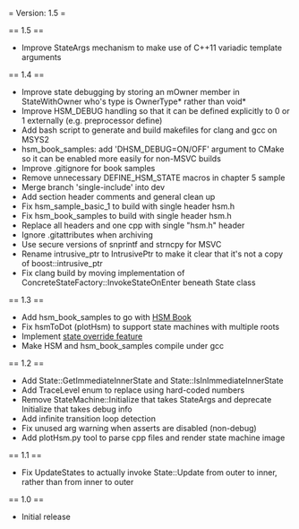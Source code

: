 = Version: 1.5 =

== 1.5 ==
- Improve StateArgs mechanism to make use of C++11 variadic template arguments

== 1.4 ==
- Improve state debugging by storing an mOwner member in StateWithOwner who's type is OwnerType* rather than void*
- Improve HSM_DEBUG handling so that it can be defined explicitly to 0 or 1 externally (e.g. preprocessor define)
- Add bash script to generate and build makefiles for clang and gcc on MSYS2
- hsm_book_samples: add 'DHSM_DEBUG=ON/OFF' argument to CMake so it can be enabled more easily for non-MSVC builds
- Improve .gitignore for book samples
- Remove unnecessary DEFINE_HSM_STATE macros in chapter 5 sample
- Merge branch 'single-include' into dev
- Add section header comments and general clean up
- Fix hsm_sample_basic_1 to build with single header hsm.h
- Fix hsm_book_samples to build with single header hsm.h
- Replace all headers and one cpp with single "hsm.h" header
- Ignore .gitattributes when archiving
- Use secure versions of snprintf and strncpy for MSVC
- Rename intrusive_ptr to IntrusivePtr to make it clear that it's not a copy of boost::intrusive_ptr
- Fix clang build by moving implementation of ConcreteStateFactory::InvokeStateOnEnter beneath State class

== 1.3 ==
- Add hsm_book_samples to go with [HSM Book](https://github.com/amaiorano/hsm/wiki)
- Fix hsmToDot (plotHsm) to support state machines with multiple roots
- Implement [state override feature](https://github.com/amaiorano/hsm/wiki/Chapter-4.-Advanced-Techniques#sharing-state-machines-state-overrides)
- Make HSM and hsm_book_samples compile under gcc

== 1.2 ==
- Add State::GetImmediateInnerState<StateType> and State::IsInImmediateInnerState<StateType>
- Add TraceLevel enum to replace using hard-coded numbers
- Remove StateMachine::Initialize that takes StateArgs and deprecate Initialize that takes debug info
- Add infinite transition loop detection
- Fix unused arg warning when asserts are disabled (non-debug)
- Add plotHsm.py tool to parse cpp files and render state machine image

== 1.1 ==
- Fix UpdateStates to actually invoke State::Update from outer to inner, rather than from inner to outer

== 1.0 ==
- Initial release

